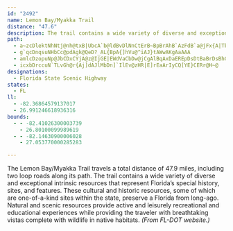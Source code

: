 ```yaml
---
id: "2492"
name: Lemon Bay/Myakka Trail
distance: "47.6"
description: The trail contains a wide variety of diverse and exceptional intrinsic resources that represent Florida’s special history, sites, and features.
path:
  - a~zcDlektNhNtj@nh@txB|UbcA`b@ldBvDlNnCtErB~BpBrAhB`AzFdB`a@jFx{A|TbHz@nTfDjHv@brAjSnHbB~\vMhAp@jDxAxEjAjCNrWB~BFpAVtAd@lBfAtAzAzA~C^vA^fELtQz@xb@`@vWTpHP`XGrAAtjGOnGUxCgGti@c@zIi@~`EqJvi@eAxDwElN_BnFSxBEjABxIDR?nIQtVK`Go@nDaAlByBjC}A~@uEjBeKhDoClAiBvAsC`EoBlBuBdAy@RyAVuAJgyAa@_n@OaFR}Fp@{Cl@mFlBsDdBoCfBoFlEc@L}wAtlAaw@|o@}HfEuI~Dqh@~Wuh@jW_DpBaCxBeFzFqYb]gPjScCxBoAf@mDV}t@AmAHsCj@_DxAibAto@i@?u@UuAvEy@~AaB|BkD|CoH|E
  - g`qcDnqsuNHbCc@pdAgk@QeD?_AL{BpA{]hVu@^iAJ}tAWwAKgAaAAA
  - amlcDzopuNp@JbCDxCYjA@z@IjGE|EWdVaCbDw@jCgAlBqAxDaEREpDsDtBaBrDsBhGeC`@[td@gQtJkD|N}FNDPIp[oL~[aMpCmA~AyAf@s@V_@d@gBtMar@`AgDjA_Cn@y@rC{BjB_AhCm@vCW|y@Jl@OvvAh@jBSjCcA|n@w\pAgA`DsE`{A}`CvBgCzBeBlSwMvBkB~LqOj]oe@Xg@pJkTf@wAK{@SYuiE_yCsIcFuHeDcIyBkDq@kKaA}DKsH?qgB[wIOsHu@}IgByH}BuI{DkDqBko@y[gCmAcH_CmFmAawAcV{_@eHqDa@_EM
  - icxbDrccuN`TLvGh@r{Aj]dAJlMbDn]`IlEv@zHR|E]rEaArIyCQ[YE}CERr@H~@
designations:
  - Florida State Scenic Highway
states:
  - FL
ll:
  - -82.36864579137017
  - 26.991246618936316
bounds:
  - - -82.41026300003739
    - 26.80100099989619
  - - -82.14630900006028
    - 27.053770000285283

---
```


The Lemon Bay/Myakka Trail travels a total distance of 47.9 miles, including two loop roads along its path. The trail contains a wide variety of diverse and exceptional intrinsic resources that represent Florida’s special history, sites, and features. These cultural and historic resources, some of which are one-of-a-kind sites within the state, preserve a Florida from long-ago. Natural and scenic resources provide active and leisurely recreational and educational experiences while providing the traveler with breathtaking vistas complete with wildlife in native habitats. _(From FL-DOT website.)_
